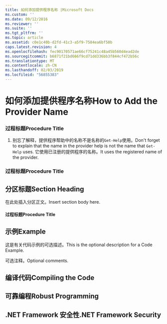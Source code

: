 ```yaml
---
title: 如何添加提供程序名称 |Microsoft Docs
ms.custom: ''
ms.date: 09/12/2016
ms.reviewer: ''
ms.suite: ''
ms.tgt_pltfrm: ''
ms.topic: article
ms.assetid: c0e1c40b-d2fd-41c3-a5f9-7584ea6bf50b
caps.latest.revision: 4
ms.openlocfilehash: fec90170571ae66cf75241c48a45b560d4ead2de
ms.sourcegitcommit: b6871f21bd666f9cd71dd336bb3f844cf472b56c
ms.translationtype: MT
ms.contentlocale: zh-CN
ms.lasthandoff: 02/03/2019
ms.locfileid: "56855383"
---
```

# <a name="how-to-add-the-provider-name"></a><span data-ttu-id="72853-102">如何添加提供程序名称</span><span class="sxs-lookup"><span data-stu-id="72853-102">How to Add the Provider Name</span></span>

### <a name="procedure-title"></a><span data-ttu-id="72853-103">过程标题</span><span class="sxs-lookup"><span data-stu-id="72853-103">Procedure Title</span></span>

1. <span data-ttu-id="72853-104">别忘了解释，提供程序帮助中的名称不是名称的`Get-Help`使用。</span><span class="sxs-lookup"><span data-stu-id="72853-104">Don't forget to explain that the name in the provider help is not the name that `Get-Help` uses.</span></span> <span data-ttu-id="72853-105">它使用已注册的提供程序的名称。</span><span class="sxs-lookup"><span data-stu-id="72853-105">It uses the registered name of the provider.</span></span>

### <a name="procedure-title"></a><span data-ttu-id="72853-106">过程标题</span><span class="sxs-lookup"><span data-stu-id="72853-106">Procedure Title</span></span>

## <a name="section-heading"></a><span data-ttu-id="72853-107">分区标题</span><span class="sxs-lookup"><span data-stu-id="72853-107">Section Heading</span></span>

 <span data-ttu-id="72853-108">在此处插入分区正文。</span><span class="sxs-lookup"><span data-stu-id="72853-108">Insert section body here.</span></span>

#### <a name="procedure-title"></a><span data-ttu-id="72853-109">过程标题</span><span class="sxs-lookup"><span data-stu-id="72853-109">Procedure Title</span></span>

## <a name="example"></a><span data-ttu-id="72853-110">示例</span><span class="sxs-lookup"><span data-stu-id="72853-110">Example</span></span>

 <span data-ttu-id="72853-111">这是有关代码示例的可选描述。</span><span class="sxs-lookup"><span data-stu-id="72853-111">This is the optional description for a Code Example.</span></span>

<!-- TODO!!!: review snippet reference  [!CODE [Microsoft.Win32.RegistryKey#4](Microsoft.Win32.RegistryKey#4)]  -->

 <span data-ttu-id="72853-112">可选注释。</span><span class="sxs-lookup"><span data-stu-id="72853-112">Optional comments.</span></span>

## <a name="compiling-the-code"></a><span data-ttu-id="72853-113">编译代码</span><span class="sxs-lookup"><span data-stu-id="72853-113">Compiling the Code</span></span>

## <a name="robust-programming"></a><span data-ttu-id="72853-114">可靠编程</span><span class="sxs-lookup"><span data-stu-id="72853-114">Robust Programming</span></span>

## <a name="net-framework-security"></a><span data-ttu-id="72853-115">.NET Framework 安全性</span><span class="sxs-lookup"><span data-stu-id="72853-115">.NET Framework Security</span></span>